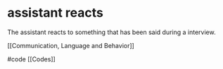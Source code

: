 # assistant reacts
The assistant reacts to something that has been said during a interview. 

[[Communication, Language and Behavior]]

#code [[Codes]]